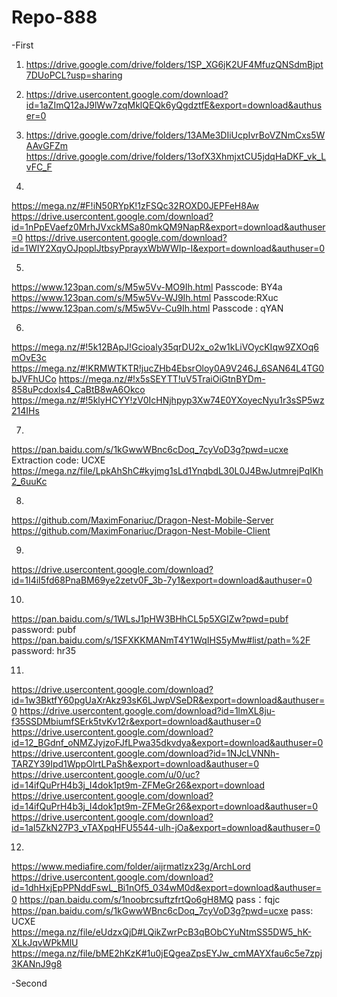 # Repo-888
-First
1. https://drive.google.com/drive/folders/1SP_XG6jK2UF4MfuzQNSdmBjpt7DUoPCL?usp=sharing

2. https://drive.usercontent.google.com/download?id=1aZImQ12aJ9lWw7zqMklQEQk6yQgdztfE&export=download&authuser=0

3. https://drive.google.com/drive/folders/13AMe3DIiUcpIvrBoVZNmCxs5WAAvGFZm
https://drive.google.com/drive/folders/13ofX3XhmjxtCU5jdqHaDKF_vk_LvFC_F

4.
https://mega.nz/#F!iN50RYpK!1zFSQc32ROXD0JEPFeH8Aw
https://drive.usercontent.google.com/download?id=1nPpEVaefz0MrhJVxckMSa80mkQM9NapR&export=download&authuser=0
https://drive.usercontent.google.com/download?id=1WIY2XqyOJpoplJtbsyPprayxWbWWIp-I&export=download&authuser=0

5.
https://www.123pan.com/s/M5w5Vv-MO9Ih.html 
Passcode: BY4a
https://www.123pan.com/s/M5w5Vv-WJ9Ih.html
Passcode:RXuc
https://www.123pan.com/s/M5w5Vv-Cu9Ih.html 
Passcode : qYAN

6.
https://mega.nz/#!5k12BApJ!Gcioaly35qrDU2x_o2w1kLiVOycKIqw9ZXOq6mOvE3c
https://mega.nz/#!KRMWTKTR!jucZHb4EbsrOloy0A9V246J_6SAN64L4TG0bJVFhUCo
https://mega.nz/#!x5sSEYTT!uV5TraiOiGtnBYDm-858uPcdoxls4_CaBtB8wA6Okco
https://mega.nz/#!5klyHCYY!zV0IcHNjhpyp3Xw74E0YXoyecNyu1r3sSP5wz214IHs

7.
https://pan.baidu.com/s/1kGwwWBnc6cDoq_7cyVoD3g?pwd=ucxe 
Extraction code: UCXE
https://mega.nz/file/LpkAhShC#kyjmg1sLd1YnqbdL30L0J4BwJutmrejPqIKh2_6uuKc

8.
https://github.com/MaximFonariuc/Dragon-Nest-Mobile-Server
https://github.com/MaximFonariuc/Dragon-Nest-Mobile-Client



9.
https://drive.usercontent.google.com/download?id=1I4iI5fd68PnaBM69ye2zetv0F_3b-7y1&export=download&authuser=0

10.
https://pan.baidu.com/s/1WLsJ1pHW3BHhCL5p5XGIZw?pwd=pubf
password: pubf
https://pan.baidu.com/s/1SFXKKMANmT4Y1WqIHS5yMw#list/path=%2F
password: hr35

11.
https://drive.usercontent.google.com/download?id=1w3BktfY60pgUaXrAkz93sK6LJwpVSeDR&export=download&authuser=0
https://drive.usercontent.google.com/download?id=1lmXL8ju-f35SSDMbiumfSErk5tvKv12r&export=download&authuser=0
https://drive.usercontent.google.com/download?id=12_BGdnf_oNMZJyjzoFJfLPwa35dkvdya&export=download&authuser=0
https://drive.usercontent.google.com/download?id=1NJcLVNNh-TARZY39Ipd1WppOlrtLPaSh&export=download&authuser=0
https://drive.usercontent.google.com/u/0/uc?id=14ifQuPrH4b3j_I4dok1pt9m-ZFMeGr26&export=download
https://drive.usercontent.google.com/download?id=14ifQuPrH4b3j_I4dok1pt9m-ZFMeGr26&export=download&authuser=0
https://drive.usercontent.google.com/download?id=1aI5ZkN27P3_vTAXpqHFU5544-ulh-jOa&export=download&authuser=0

12.
https://www.mediafire.com/folder/aijrmatlzx23g/ArchLord
https://drive.usercontent.google.com/download?id=1dhHxjEpPPNddFswL_Bi1nOf5_034wM0d&export=download&authuser=0
https://pan.baidu.com/s/1noobrcsuftzfrtQo6gH8MQ 
pass：fqjc
https://pan.baidu.com/s/1kGwwWBnc6cDoq_7cyVoD3g?pwd=ucxe
pass: UCXE
https://mega.nz/file/eUdzxQjD#LQikZwrPcB3qBObCYuNtmSS5DW5_hK-XLkJqvWPkMlU
https://mega.nz/file/bME2hKzK#1u0jEQgeaZpsEYJw_cmMAYXfau6c5e7zpj3KANnJ9g8

-Second


